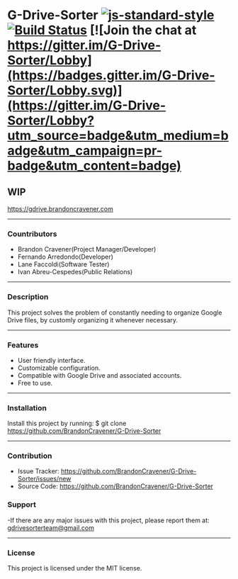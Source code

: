 # G-Drive-Sorter [![js-standard-style](https://img.shields.io/badge/code%20style-standard-brightgreen.svg)](http://standardjs.com) [![Build Status](https://travis-ci.org/BrandonCravener/G-Drive-Sorter.svg?branch=master)](https://travis-ci.org/BrandonCravener/G-Drive-Sorter) [![Join the chat at https://gitter.im/G-Drive-Sorter/Lobby](https://badges.gitter.im/G-Drive-Sorter/Lobby.svg)](https://gitter.im/G-Drive-Sorter/Lobby?utm_source=badge&utm_medium=badge&utm_campaign=pr-badge&utm_content=badge)

## WIP
https://gdrive.brandoncravener.com
   ________
### Countributors
  - Brandon Cravener(Project Manager/Developer)
  - Fernando Arredondo(Developer)
  - Lane Faccoldi(Software Tester)
  - Ivan Abreu-Cespedes(Public Relations)
   ________

### Description
  This project solves the problem of constantly needing to organize Google Drive files, by customly organizing it whenever necessary.
   ________
### Features
  - User friendly interface.
  - Customizable configuration.
  - Compatible with Google Drive and associated accounts.
  - Free to use.
   ________
  ### Installation
  Install this project by running:
  $ git clone https://github.com/BrandonCravener/G-Drive-Sorter
   ________
  ### Contribution
  - Issue Tracker: https://github.com/BrandonCravener/G-Drive-Sorter/issues/new
  - Source Code: https://github.com/BrandonCravener/G-Drive-Sorter
  ### Support
  -If there are any major issues with this project, please report them at:
    gdrivesorterteam@gmail.com
   ________
### License
  This project is licensed under the MIT license.
